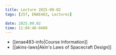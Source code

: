 ```yaml
---
title: Lecture 2025-09-02
tags: [25f, ENAE483, Lectures]

date: 2025.09.02
time: 11:04:40-0400
---
```


- [[enae483-info|Course Information]]
- [[akins-laws|Akin's Laws of Spacecraft Design]]
